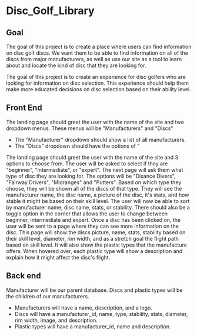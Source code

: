 # Disc_Golf_Library

## Goal
The goal of this project is to create a place where users can find information on disc golf discs. We want them to be able to find information on all of the discs from major manufacturers, as well as use our site as a tool to learn about and locate the kind of disc that they are looking for.

The goal of this project is to create an experience for disc golfers who are looking for information on disc selection. This experience should help them make more educated decisions on disc selection based on their ability level.

## Front End

The landing page should greet the user with the name of the site and two dropdown menus. These menus will be "Manufacturers" and "Discs"
* The "Manufacturer" dropdown should show a list of all manufacturers.
* The "Discs" dropdown should have the options of "

The landing page should greet the user with the name of the site and 3 options to choose from. The user will be asked to select if they are "beginner", "intermediate", or "expert".
The next page will ask them what type of disc they are looking for. The options will be "Disance Divers", "Fairway Drivers", "Midranges" and "Putters".
Based on which type they choose, they will be shown all of the discs of that type. They will see the manufacturer name, the disc name, a picture of the disc, it's stats, and how stable it might be based on their skill level.
The user will now be able to sort by manufacturer name, disc name, stats, or stability. There should also be a toggle option in the corner that allows the user to change between beginner, intermediate and expert.
Once a disc has been clicked on, the user will be sent to a page where they can see more information on the disc. This page will show the discs picture, name, stats, stability based on their skill level, diameter, rim width, and as a stretch goal the flight path based on skill level. It will also show the plastic types that the manufacture offers. When hovered over, each plastic type will show a description and explain how it might affect the disc's flight.

## Back end

Manufacturer will be our parent database. Discs and plastic types will be the children of our manufacturers.
* Manufacturers will have a name, description, and a logo.
* Discs will have a manufacturer_id, name, type, stability, stats, diameter, rim width, image, and description.
* Plastic types will have a manufacturer_id, name and description.
